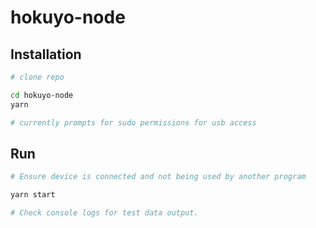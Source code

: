 # hokuyo-node

## Installation

```bash
# clone repo

cd hokuyo-node
yarn

# currently prompts for sudo permissions for usb access
```

## Run

```bash
# Ensure device is connected and not being used by another program

yarn start

# Check console logs for test data output.
```
